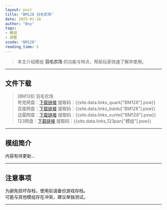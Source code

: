 ```yaml
---
layout: post
title: "BM128 羽毛农场"
date: 2025-01-10
author: "Bny"
tags: 
- 模组
- 调整
scode: "BM128"
reading_time: 5
---
```


> 本文介绍模组 **羽毛农场** 的功能与特点，帮助玩家快速了解并使用。

---

## 文件下载

> [BM128] 羽毛农场  
夸克网盘：[下载链接]({{site.data.links_quark["BM128"].url}}) 提取码：{{site.data.links_quark["BM128"].psw}}  
百度网盘：[下载链接]({{site.data.links_baidu["BM128"].url}}) 提取码：{{site.data.links_baidu["BM128"].psw}}  
迅雷网盘：[下载链接]({{site.data.links_xunlei["BM128"].url}}) 提取码：{{site.data.links_xunlei["BM128"].psw}}  
123网盘：[下载链接]({{site.data.links_123pan["模组"].url}}) 提取码：{{site.data.links_123pan["模组"].psw}}  

---

## 模组简介

>  
内容有待更新...  

---

## 注意事项

>  
为避免损坏存档，使用前请备份游戏存档。  
可能与其他模组存在冲突，建议单独测试。  

---

